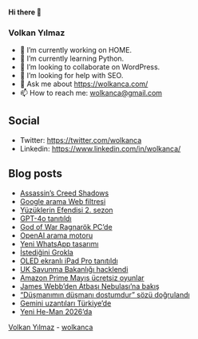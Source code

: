 #### Hi there 👋

### Volkan Yılmaz

- 🔭 I’m currently working on HOME.
- 🌱 I’m currently learning Python.
- 👯 I’m looking to collaborate on WordPress.
- 🤔 I’m looking for help with SEO.
- 💬 Ask me about https://wolkanca.com/
- 📫 How to reach me: wolkanca@gmail.com

## Social
- Twitter: https://twitter.com/wolkanca
- Linkedin: https://www.linkedin.com/in/wolkanca/



## Blog posts
<!-- BLOG-POST-LIST:START -->
- [Assassin’s Creed Shadows](https://wolkanca.com/assassins-creed-shadows/)
- [Google arama Web filtresi](https://wolkanca.com/google-arama-web-filtresi/)
- [Yüzüklerin Efendisi 2. sezon](https://wolkanca.com/yuzuklerin-efendisi-2-sezon/)
- [GPT-4o tanıtıldı](https://wolkanca.com/gpt-4o-tanitildi/)
- [God of War Ragnarök PC’de](https://wolkanca.com/god-of-war-ragnarok-pcde/)
- [OpenAI arama motoru](https://wolkanca.com/openai-arama-motoru/)
- [Yeni WhatsApp tasarımı](https://wolkanca.com/yeni-whatsapp-tasarimi/)
- [İstediğini Grokla](https://wolkanca.com/istedigini-grokla/)
- [OLED ekranlı iPad Pro tanıtıldı](https://wolkanca.com/oled-ekranli-ipad-pro-tanitildi/)
- [UK Savunma Bakanlığı hacklendi](https://wolkanca.com/uk-savunma-bakanligi-hacklendi/)
- [Amazon Prime Mayıs ücretsiz oyunlar](https://wolkanca.com/amazon-prime-mayis-ucretsiz-oyunlar/)
- [James Webb’den Atbaşı Nebulası’na bakış](https://wolkanca.com/james-webbden-atbasi-nebulasina-bakis/)
- [“Düşmanımın düşmanı dostumdur” sözü doğrulandı](https://wolkanca.com/dusmanimin-dusmani-dostumdur-sozu-dogrulandi/)
- [Gemini uzantıları Türkiye’de](https://wolkanca.com/gemini-uzantilari-turkiyede/)
- [Yeni He-Man 2026’da](https://wolkanca.com/yeni-he-man-2026da/)
<!-- BLOG-POST-LIST:END -->


[Volkan Yılmaz](https://volkanyilmaz.com.tr/) - [wolkanca](https://wolkanca.com/)
